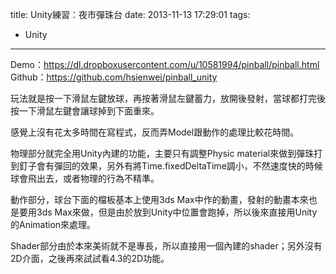 title: Unity練習：夜市彈珠台
date: 2013-11-13 17:29:01
tags:
- Unity
---
Demo：https://dl.dropboxusercontent.com/u/10581994/pinball/pinball.html
Github：https://github.com/hsienwei/pinball_unity

玩法就是按一下滑鼠左鍵放球，再按著滑鼠左鍵蓄力，放開後發射，當球都打完後按一下滑鼠左鍵會讓球掉到下面重來。

感覺上沒有花太多時間在寫程式，反而弄Model跟動作的處理比較花時間。

物理部分就完全用Unity內建的功能，主要只有調整Physic material來做到彈珠打到釘子會有彈回的效果，另外有將Time.fixedDeltaTime調小，不然速度快的時候球會飛出去，或者物理的行為不精準。

動作部分，球台下面的檔板基本上使用3ds Max中作的動畫，發射的動畫本來也是要用3ds Max來做，但是由於放到Unity中位置會跑掉，所以後來直接用Unity的Animation來處理。

Shader部分由於本來美術就不是專長，所以直接用一個內建的shader；另外沒有2D介面，之後再來試試看4.3的2D功能。